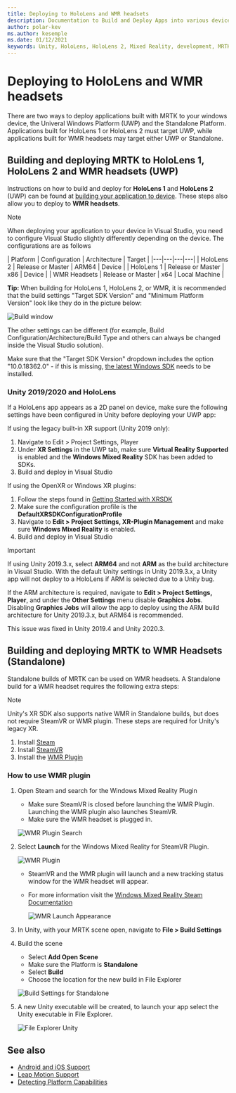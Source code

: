 ```yaml
---
title: Deploying to HoloLens and WMR headsets
description: Documentation to Build and Deploy Apps into various devices.
author: polar-kev
ms.author: kesemple
ms.date: 01/12/2021
keywords: Unity, HoloLens, HoloLens 2, Mixed Reality, development, MRTK, Visual Studio
---
```


# Deploying to HoloLens and WMR headsets

There are two ways to deploy applications built with MRTK to your windows device, the Univeral Windows Platform (UWP) and the Standalone Platform. Applications built for HoloLens 1 or HoloLens 2 must target UWP, while applications built for WMR headsets may target either UWP or Standalone.

## Building and deploying MRTK to HoloLens 1, HoloLens 2 and WMR headsets (UWP)

Instructions on how to build and deploy for **HoloLens 1** and **HoloLens 2** (UWP) can be found at [building your application to device](/windows/mixed-reality/mrlearning-base-ch1#build-your-application-to-your-device). These steps also allow you to deploy to **WMR headsets**.

> [!NOTE]
> When deploying your application to your device in Visual Studio, you need to configure Visual Studio slightly differently depending on the device. The configurations are as follows
>
>| Platform | Configuration | Architecture | Target |
|---|---|---|---|
| HoloLens 2 | Release or Master | ARM64 | Device |
| HoloLens 1 | Release or Master | x86 | Device |
| WMR Headsets | Release or Master | x64 | Local Machine |

**Tip:** When building for HoloLens 1, HoloLens 2, or WMR, it is recommended that the build settings "Target SDK Version"
and "Minimum Platform Version" look like they do in the picture below:

![Build window](../features/images/getting-started/BuildWindow.png)

The other settings can be different (for example, Build Configuration/Architecture/Build Type and others can always
be changed inside the Visual Studio solution).

Make sure that the "Target SDK Version" dropdown includes the option "10.0.18362.0" - if this is missing,
[the latest Windows SDK](https://developer.microsoft.com/windows/downloads/windows-10-sdk) needs to be installed.

### Unity 2019/2020 and HoloLens

If a HoloLens app appears as a 2D panel on device, make sure the following settings have been configured in Unity before deploying your UWP app:

If using the legacy built-in XR support (Unity 2019 only):

1. Navigate to Edit > Project Settings, Player
1. Under **XR Settings** in the UWP tab, make sure **Virtual Reality Supported** is enabled and the **Windows Mixed Reality** SDK has been added to SDKs.
1. Build and deploy in Visual Studio

If using the OpenXR or Windows XR plugins:

1. Follow the steps found in [Getting Started with XRSDK](../configuration/getting-started-with-mrtk-and-xrsdk.md)
1. Make sure the configuration profile is the **DefaultXRSDKConfigurationProfile**
1. Navigate to **Edit > Project Settings, XR-Plugin Management** and make sure **Windows Mixed Reality** is enabled.
1. Build and deploy in Visual Studio

>[!IMPORTANT]
> If using Unity 2019.3.x, select **ARM64** and not **ARM** as the build architecture in Visual Studio. With the default Unity settings in Unity 2019.3.x, a Unity app will not deploy to a HoloLens if ARM is selected due to a Unity bug.
>
> If the ARM architecture is required, navigate to **Edit > Project Settings, Player**, and under the **Other Settings** menu disable **Graphics Jobs**. Disabling **Graphics Jobs** will allow the app to deploy using the ARM build architecture for Unity 2019.3.x, but ARM64 is recommended.
>
> This issue was fixed in Unity 2019.4 and Unity 2020.3.

## Building and deploying MRTK to WMR Headsets (Standalone)

Standalone builds of MRTK can be used on WMR headsets. A Standalone build for a WMR headset requires the following extra steps:

> [!NOTE]
> Unity's XR SDK also supports native WMR in Standalone builds, but does not require SteamVR or WMR plugin. These steps are required for Unity's legacy XR.

1. Install [Steam](https://store.steampowered.com/about/)
1. Install [SteamVR](https://store.steampowered.com/app/250820/SteamVR/)
1. Install the [WMR Plugin](https://store.steampowered.com/app/719950/Windows_Mixed_Reality_for_SteamVR/)

### How to use WMR plugin

1. Open Steam and search for the Windows Mixed Reality Plugin
    - Make sure SteamVR is closed before launching the WMR Plugin. Launching the WMR plugin also launches SteamVR.
    - Make sure the WMR headset is plugged in.

    ![WMR Plugin Search](../features/images/build-deploy/WMR/SteamSearchWMRPlugin.png)

1. Select **Launch** for the Windows Mixed Reality for SteamVR Plugin.

    ![WMR Plugin](../features/images/build-deploy/WMR/WMRPlugin.png)

    - SteamVR and the WMR plugin will launch and a new tracking status window for the WMR headset will appear.
    - For more information visit the [Windows Mixed Reality Steam Documentation](https://support.microsoft.com/help/4053622/windows-10-play-steamvr-games-in-windows-mixed-reality)

        ![WMR Launch Appearance](../features/images/build-deploy/WMR/WMRPluginActive.png)

1. In Unity, with your MRTK scene open, navigate to **File > Build Settings**

1. Build the scene
    - Select **Add Open Scene**
    - Make sure the Platform is **Standalone**
    - Select **Build**
    - Choose the location for the new build in File Explorer

    ![Build Settings for Standalone](../features/images/build-deploy/WMR/BuildSettingsStandaloneUnity.png)

1. A new Unity executable will be created, to launch your app select the Unity executable in File Explorer.

    ![File Explorer Unity](../features/images/build-deploy/WMR/FileExplorerUnityExe.png)

## See also

- [Android and iOS Support](using-ar-foundation.md)
- [Leap Motion Support](leap-motion-mrtk.md)
- [Detecting Platform Capabilities](detecting-platform-capabilities.md)
